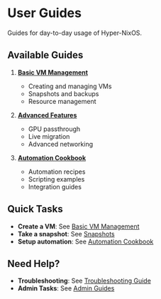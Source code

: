 # User Guides

Guides for day-to-day usage of Hyper-NixOS.

## Available Guides

1. **[Basic VM Management](basic-vm-management.md)**
   - Creating and managing VMs
   - Snapshots and backups
   - Resource management

2. **[Advanced Features](advanced-features.md)**
   - GPU passthrough
   - Live migration
   - Advanced networking

3. **[Automation Cookbook](automation-cookbook.md)**
   - Automation recipes
   - Scripting examples
   - Integration guides

## Quick Tasks

- **Create a VM**: See [Basic VM Management](basic-vm-management.md#creating-vms)
- **Take a snapshot**: See [Snapshots](basic-vm-management.md#snapshots)
- **Setup automation**: See [Automation Cookbook](automation-cookbook.md)

## Need Help?

- **Troubleshooting**: See [Troubleshooting Guide](../TROUBLESHOOTING.md)
- **Admin Tasks**: See [Admin Guides](../admin-guides/)

